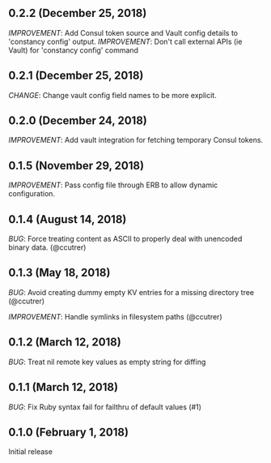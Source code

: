 ## 0.2.2 (December 25, 2018)

*IMPROVEMENT*: Add Consul token source and Vault config details to 'constancy config' output.
*IMPROVEMENT*: Don't call external APIs (ie Vault) for 'constancy config' command

## 0.2.1 (December 25, 2018)

*CHANGE*: Change vault config field names to be more explicit.

## 0.2.0 (December 24, 2018)

*IMPROVEMENT*: Add vault integration for fetching temporary Consul tokens.

## 0.1.5 (November 29, 2018)

*IMPROVEMENT*: Pass config file through ERB to allow dynamic configuration.

## 0.1.4 (August 14, 2018)

*BUG*: Force treating content as ASCII to properly deal with unencoded binary data. (@ccutrer)

## 0.1.3 (May 18, 2018)

*BUG*: Avoid creating dummy empty KV entries for a missing directory tree (@ccutrer)

*IMPROVEMENT*: Handle symlinks in filesystem paths (@ccutrer)

## 0.1.2 (March 12, 2018)

*BUG*: Treat nil remote key values as empty string for diffing

## 0.1.1 (March 12, 2018)

*BUG*: Fix Ruby syntax fail for failthru of default values (#1)

## 0.1.0 (February 1, 2018)

Initial release
